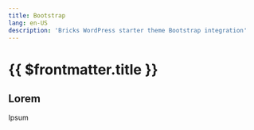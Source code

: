 ```yaml
---
title: Bootstrap
lang: en-US
description: 'Bricks WordPress starter theme Bootstrap integration'
---
```


# {{ $frontmatter.title }}

## Lorem

Ipsum